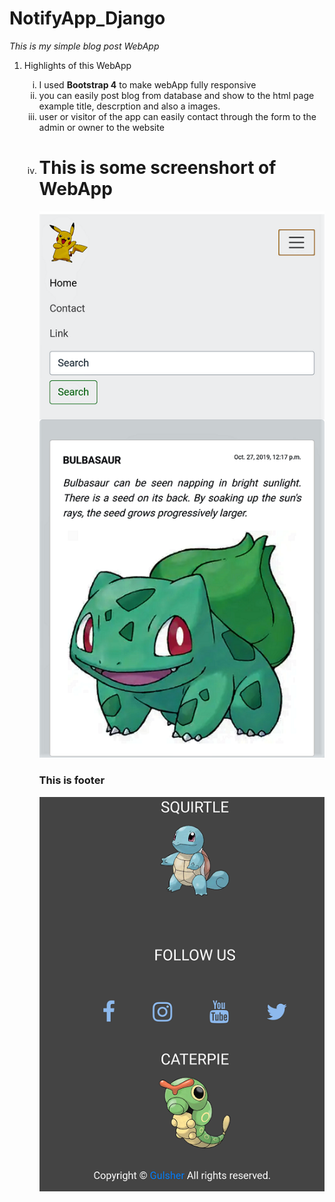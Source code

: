 # NotifyApp_Django
<i>This is my simple blog post WebApp </i>
<ol>
   <li>Highlights of this WebApp</li>
      <ol type="i">
         <li>I used <strong>Bootstrap 4</strong> to make webApp fully responsive</li>
         <li>you can easily post blog from database and show to the html page example title, descrption and also a images.</li>
         <li>user or visitor of the app can easily contact through the form to the admin or owner to the website<li>
   </ul>
</ul>
<h1>This is some screenshort of WebApp</h1>

![Repo List](screenshort2.png)




<h3>This is footer</h3>

![Repo List](screenshort1.png)
